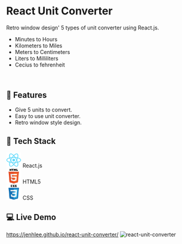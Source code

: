 # React Unit Converter
Retro window design' 5 types of unit converter using React.js. 
- Minutes to Hours
- Kilometers to Miles
- Meters to Centimeters
- Liters to Milliliters
- Cecius to fehrenheit
<br>

## 🌱 Features 
- Give 5 units to convert. 
- Easy to use unit converter.
- Retro window style design.


## 📌 Tech Stack
<img src="https://raw.githubusercontent.com/devicons/devicon/master/icons/react/react-original.svg" alt="react" width="40" height="40"/> React.js <br>
<img src="https://raw.githubusercontent.com/devicons/devicon/master/icons/html5/html5-original-wordmark.svg" alt="html5" width="40" height="40"/> HTML5 <br>
  <img src="https://raw.githubusercontent.com/devicons/devicon/master/icons/css3/css3-original-wordmark.svg" alt="css3" width="40" height="40"/></a> CSS

## :computer: Live Demo
https://jenhlee.github.io/react-unit-converter/
![react-unit-converter](https://user-images.githubusercontent.com/97131199/168738591-e4bb62f0-aa61-462d-b210-fe430b68494f.gif)


